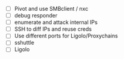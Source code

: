 
- [ ] Pivot and use SMBclient / nxc
- [ ] debug responder
- [ ] enumerate and attack internal IPs
- [ ] SSH to diff IPs and reuse creds
- [ ] Use different ports for Ligolo/Proxychains
- [ ] sshuttle
- [ ] Ligolo